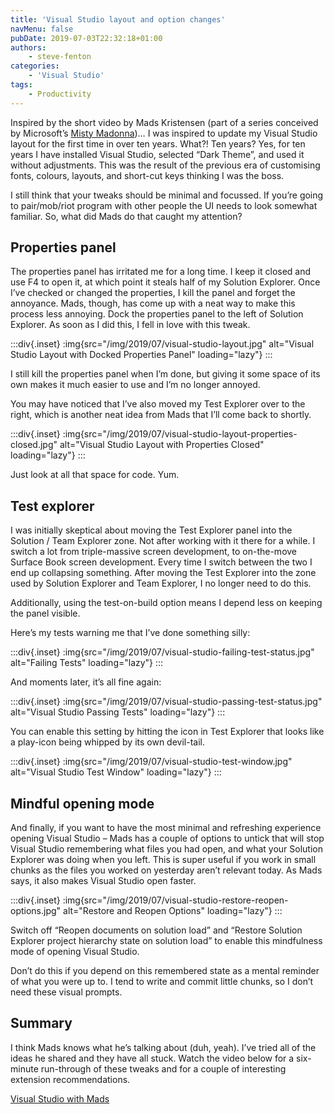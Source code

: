 ```yaml
---
title: 'Visual Studio layout and option changes'
navMenu: false
pubDate: 2019-07-03T22:32:18+01:00
authors:
    - steve-fenton
categories:
    - 'Visual Studio'
tags:
    - Productivity
---
```


Inspired by the short video by Mads Kristensen (part of a series conceived by Microsoft’s [Misty Madonna](https://twitter.com/mistymadonna))… I was inspired to update my Visual Studio layout for the first time in over ten years. What?! Ten years? Yes, for ten years I have installed Visual Studio, selected “Dark Theme”, and used it without adjustments. This was the result of the previous era of customising fonts, colours, layouts, and short-cut keys thinking I was the boss.

I still think that your tweaks should be minimal and focussed. If you’re going to pair/mob/riot program with other people the UI needs to look somewhat familiar. So, what did Mads do that caught my attention?

## Properties panel

The properties panel has irritated me for a long time. I keep it closed and use F4 to open it, at which point it steals half of my Solution Explorer. Once I’ve checked or changed the properties, I kill the panel and forget the annoyance. Mads, though, has come up with a neat way to make this process less annoying. Dock the properties panel to the left of Solution Explorer. As soon as I did this, I fell in love with this tweak.

:::div{.inset}
:img{src="/img/2019/07/visual-studio-layout.jpg" alt="Visual Studio Layout with Docked Properties Panel" loading="lazy"}
:::

I still kill the properties panel when I’m done, but giving it some space of its own makes it much easier to use and I’m no longer annoyed.

You may have noticed that I’ve also moved my Test Explorer over to the right, which is another neat idea from Mads that I’ll come back to shortly.

:::div{.inset}
:img{src="/img/2019/07/visual-studio-layout-properties-closed.jpg" alt="Visual Studio Layout with Properties Closed" loading="lazy"}
:::

Just look at all that space for code. Yum.

## Test explorer

I was initially skeptical about moving the Test Explorer panel into the Solution / Team Explorer zone. Not after working with it there for a while. I switch a lot from triple-massive screen development, to on-the-move Surface Book screen development. Every time I switch between the two I end up collapsing something. After moving the Test Explorer into the zone used by Solution Explorer and Team Explorer, I no longer need to do this.

Additionally, using the test-on-build option means I depend less on keeping the panel visible.

Here’s my tests warning me that I’ve done something silly:

:::div{.inset}
:img{src="/img/2019/07/visual-studio-failing-test-status.jpg" alt="Failing Tests" loading="lazy"}
:::

And moments later, it’s all fine again:

:::div{.inset}
:img{src="/img/2019/07/visual-studio-passing-test-status.jpg" alt="Visual Studio Passing Tests" loading="lazy"}
:::

You can enable this setting by hitting the icon in Test Explorer that looks like a play-icon being whipped by its own devil-tail.

:::div{.inset}
:img{src="/img/2019/07/visual-studio-test-window.jpg" alt="Visual Studio Test Window" loading="lazy"}
:::

## Mindful opening mode

And finally, if you want to have the most minimal and refreshing experience opening Visual Studio – Mads has a couple of options to untick that will stop Visual Studio remembering what files you had open, and what your Solution Explorer was doing when you left. This is super useful if you work in small chunks as the files you worked on yesterday aren’t relevant today. As Mads says, it also makes Visual Studio open faster.

:::div{.inset}
:img{src="/img/2019/07/visual-studio-restore-reopen-options.jpg" alt="Restore and Reopen Options" loading="lazy"}
:::

Switch off “Reopen documents on solution load” and “Restore Solution Explorer project hierarchy state on solution load” to enable this mindfulness mode of opening Visual Studio.

Don’t do this if you depend on this remembered state as a mental reminder of what you were up to. I tend to write and commit little chunks, so I don’t need these visual prompts.

## Summary

I think Mads knows what he’s talking about (duh, yeah). I’ve tried all of the ideas he shared and they have all stuck. Watch the video below for a six-minute run-through of these tweaks and for a couple of interesting extension recommendations.

[Visual Studio with Mads](https://www.youtube.com/watch?v=M2HViJ2zVOE)